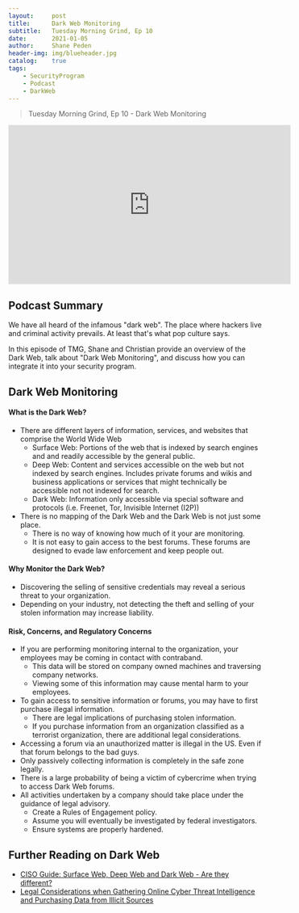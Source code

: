 ```yaml
---
layout: 	post
title:  	Dark Web Monitoring
subtitle: 	Tuesday Morning Grind, Ep 10
date:   	2021-01-05
author: 	Shane Peden
header-img: img/blueheader.jpg
catalog: 	true
tags:
    - SecurityProgram
    - Podcast
    - DarkWeb
---
```


> Tuesday Morning Grind, Ep 10 - Dark Web Monitoring
<iframe width="560" height="315" src="https://www.youtube.com/embed/cpCdPenJ-9Q" frameborder="0" allow="accelerometer; autoplay; clipboard-write; encrypted-media; gyroscope; picture-in-picture" allowfullscreen></iframe>

## Podcast Summary ##
We have all heard of the infamous "dark web". The place where hackers live and criminal activity prevails. At least that's what pop culture says.

In this episode of TMG, Shane and Christian provide an overview of the Dark Web, talk about "Dark Web Monitoring", and discuss how you can integrate it into your security program.

## Dark Web Monitoring ##

#### What is the Dark Web? ####
+ There are different layers of information, services, and websites that comprise the World Wide Web
	- Surface Web: Portions of the web that is indexed by search engines and and readily accessible by the general public.
	- Deep Web: Content and services accessible on the web but not indexed by search engines. Includes private forums and wikis and business applications or services that might technically be accessible not not indexed for search.
	- Dark Web: Information only accessible via special software and protocols (i.e. Freenet, Tor, Invisible Internet (I2P))
+ There is no mapping of the Dark Web and the Dark Web is not just some place.
	- There is no way of knowing how much of it your are monitoring.
	- It is not easy to gain access to the best forums. These forums are designed to evade law enforcement and keep people out.

#### Why Monitor the Dark Web? ####
+ Discovering the selling of sensitive credentials may reveal a serious threat to your organization.
+ Depending on your industry, not detecting the theft and selling of your stolen information may increase liability.

#### Risk, Concerns, and Regulatory Concerns  ####
+ If you are performing monitoring internal to the organization, your employees may be coming in contact with contraband.
	- This data will be stored on company owned machines and traversing company networks.
	- Viewing some of this information may cause mental harm to your employees.
+ To gain access to sensitive information or forums, you may have to first purchase illegal information.
	- There are legal implications of purchasing stolen information.
	- If you purchase information from an organization classified as a terrorist organization, there are additional legal considerations.
+ Accessing a forum via an unauthorized matter is illegal in the US. Even if that forum belongs to the bad guys.
+ Only passively collecting information is completely in the safe zone legally.
+ There is a large probability of being a victim of cybercrime when trying to access Dark Web forums.
+ All activities undertaken by a company should take place under the guidance of legal advisory.
	- Create a Rules of Engagement policy.
	- Assume you will eventually be investigated by federal investigators.
	- Ensure systems are properly hardened.

## Further Reading on Dark Web ##
+ [CISO Guide: Surface Web, Deep Web and Dark Web - Are they different?](https://www.cisoplatform.com/profiles/blogs/surface-web-deep-web-and-dark-web-are-they-different)
+ [Legal Considerations when Gathering Online Cyber Threat Intelligence and Purchasing Data from Illicit Sources](https://www.justice.gov/criminal-ccips/page/file/1252341/download)

